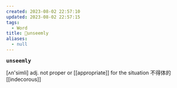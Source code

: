 ```yaml
---
created: 2023-08-02 22:57:10
updated: 2023-08-02 22:57:15
tags:
  - Word
title: 📖unseemly
aliases:
  - null
---
```


<pre><strong>unseemly</strong></pre>
[ʌn'simli]
adj. not proper or [[appropriate]] for the situation 不得体的
[[indecorous]]
